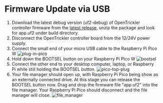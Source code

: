 # Firmware Update via USB

1. Download the latest debug version (uf2-debug) of OpenTrickler controller firmware from the [latest release](https://github.com/eamars/OpenTrickler-RP2040-Controller/releases), unzip the package and look for app.uf2 under build directory. 
2. Disconnect the OpenTrickler controller board from the 12/24V power supply. 
3. Connect the small end of your micro USB cable to the Raspberry Pi Pico W
   ![plug-in-pico](../resources/firmware_update/pico-top-plug.png)
4. Hold down the BOOTSEL button on your Raspberry Pi Pico W
   ![bootsel](../resources/firmware_update/bootsel.png)
5. Connect the other end to your desktop computer, laptop, or Raspberry Pi while still holding the BOOTSEL button. 
   ![pico-top-plug](../resources/firmware_update/plug-in-pico.png)
6. Your file manager should open up, with Raspberry Pi Pico being show as an externally connected drive. At this stage you can release the BOOTSEL button now. Drag and drop the firmware file "app.uf2" into the file manager. Your Raspberry Pi Pico should disconnect and the file manager will close.
   ![file_manager](../resources/firmware_update/file_manager.png)
